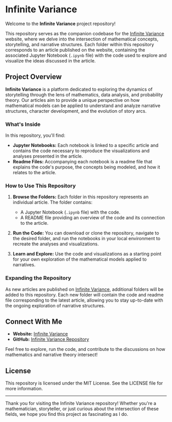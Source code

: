 # Infinite Variance

Welcome to the **Infinite Variance** project repository!

This repository serves as the companion codebase for the [Infinite Variance](https://www.infinite-variance.com/) website, where we delve into the intersection of mathematical concepts, storytelling, and narrative structures. Each folder within this repository corresponds to an article published on the website, containing the associated Jupyter Notebook (`.ipynb` file) with the code used to explore and visualize the ideas discussed in the article.

## Project Overview

**Infinite Variance** is a platform dedicated to exploring the dynamics of storytelling through the lens of mathematics, data analysis, and probability theory. Our articles aim to provide a unique perspective on how mathematical models can be applied to understand and analyze narrative structures, character development, and the evolution of story arcs.

### What's Inside

In this repository, you'll find:

- **Jupyter Notebooks:** Each notebook is linked to a specific article and contains the code necessary to reproduce the visualizations and analyses presented in the article.
- **Readme Files:** Accompanying each notebook is a readme file that explains the code's purpose, the concepts being modeled, and how it relates to the article.

### How to Use This Repository

1. **Browse the Folders:** Each folder in this repository represents an individual article. The folder contains:
   - A Jupyter Notebook (`.ipynb` file) with the code.
   - A README file providing an overview of the code and its connection to the article.

2. **Run the Code:** You can download or clone the repository, navigate to the desired folder, and run the notebooks in your local environment to recreate the analyses and visualizations.

3. **Learn and Explore:** Use the code and visualizations as a starting point for your own exploration of the mathematical models applied to narratives.

### Expanding the Repository

As new articles are published on [Infinite Variance](https://www.infinite-variance.com/), additional folders will be added to this repository. Each new folder will contain the code and readme file corresponding to the latest article, allowing you to stay up-to-date with the ongoing exploration of narrative structures.

## Connect With Me

- **Website:** [Infinite Variance](https://www.infinite-variance.com/)
- **GitHub:** [Infinite Variance Repository](https://github.com/sbansal-21/InfiniteVariance)

Feel free to explore, run the code, and contribute to the discussions on how mathematics and narrative theory intersect!

## License

This repository is licensed under the MIT License. See the LICENSE file for more information.

---

Thank you for visiting the Infinite Variance repository! Whether you're a mathematician, storyteller, or just curious about the intersection of these fields, we hope you find this project as fascinating as I do.